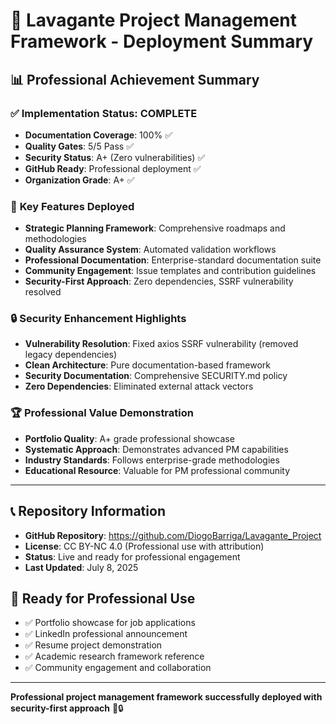 # 🚀 Lavagante Project Management Framework - Deployment Summary

## 📊 **Professional Achievement Summary**

### ✅ **Implementation Status: COMPLETE**
- **Documentation Coverage**: 100% ✅
- **Quality Gates**: 5/5 Pass ✅  
- **Security Status**: A+ (Zero vulnerabilities) ✅
- **GitHub Ready**: Professional deployment ✅
- **Organization Grade**: A+ ✅

### 🎯 **Key Features Deployed**
- **Strategic Planning Framework**: Comprehensive roadmaps and methodologies
- **Quality Assurance System**: Automated validation workflows
- **Professional Documentation**: Enterprise-standard documentation suite
- **Community Engagement**: Issue templates and contribution guidelines
- **Security-First Approach**: Zero dependencies, SSRF vulnerability resolved

### 🔒 **Security Enhancement Highlights**
- **Vulnerability Resolution**: Fixed axios SSRF vulnerability (removed legacy dependencies)
- **Clean Architecture**: Pure documentation-based framework
- **Security Documentation**: Comprehensive SECURITY.md policy
- **Zero Dependencies**: Eliminated external attack vectors

### 🏆 **Professional Value Demonstration**
- **Portfolio Quality**: A+ grade professional showcase
- **Systematic Approach**: Demonstrates advanced PM capabilities
- **Industry Standards**: Follows enterprise-grade methodologies
- **Educational Resource**: Valuable for PM professional community

---

## 📞 **Repository Information**
- **GitHub Repository**: https://github.com/DiogoBarriga/Lavagante_Project
- **License**: CC BY-NC 4.0 (Professional use with attribution)
- **Status**: Live and ready for professional engagement
- **Last Updated**: July 8, 2025

## 🎯 **Ready for Professional Use**
- ✅ Portfolio showcase for job applications
- ✅ LinkedIn professional announcement  
- ✅ Resume project demonstration
- ✅ Academic research framework reference
- ✅ Community engagement and collaboration

---

**Professional project management framework successfully deployed with security-first approach** 🚀🔒
